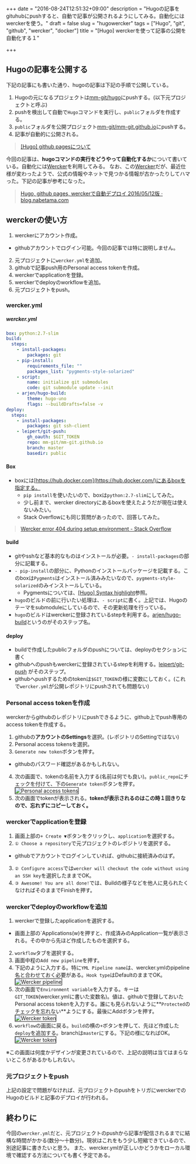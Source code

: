 +++
date = "2016-08-24T12:51:32+09:00"
description = "Hugoの記事をgituhubにpushすると、自動で記事が公開されるようにしてみる。自動化にはwerckerを使う。"
draft = false
slug = "hugowercker"
tags = ["Hugo", "git", "github", "wercker", "docker"]
title = "[Hugo] werckerを使って記事の公開を自動化する１"

+++

## Hugoの記事を公開する

下記の記事にも書いた通り、hugoの記事は下記の手順で公開している。

1. Hugoの元になるプロジェクトは[mm-git/hugo](https://github.com/mm-git/hugo)にpushする。(以下元プロジェクトと呼ぶ)
2. pushを検出して自動で`Hugo`コマンドを実行し、`public`フォルダを作成する。
3. `public`フォルダを公開プロジェクト[mm-git/mm-git.github.io](https://github.com/mm-git/mm-git.github.io)にpushする。
4. 記事が自動的に公開される。

> [[Hugo] github pagesについて](https://vode-house.jp/2016/07/26/githubpages/)

今回の記事は、**hugoコマンドの実行をどうやって自動化するか**について書いている。自動化には[Wercker](http://wercker.com/)を利用してみる。
なお、この[Wercker](http://wercker.com/)だが、最近仕様が変わったようで、公式の情報やネットで見つかる情報が古かったりしてハマった。下記の記事が参考になった。

> [Hugo, github pages, werckerで自動デプロイ 2016/05/12版 · blog.nabetama.com](https://blog.nabetama.com/post/2016-05-12-30/)

<!--more-->


## werckerの使い方

1. werckerにアカウント作成。
  - githubアカウントでログイン可能。今回の記事では特に説明しません。
2. 元プロジェクトに`wercker.yml`を追加。
3. githubで記事push用のPersonal access tokenを作成。
4. werckerでapplicationを登録。
5. werckerでdeployのworkflowを追加。
6. 元プロジェクトをpush。


### wercker.yml

##### wercker.yml
```yaml
box: python:2.7-slim
build:
  steps:
    - install-packages:
        packages: git
    - pip-install:
        requirements_file: ""
        packages_list: "pygments-style-solarized"
    - script:
        name: initialize git submodules
        code: git submodule update --init
    - arjen/hugo-build:
        theme: hugo-uno
        flags: --buildDrafts=false -v
deploy:
  steps:
    - install-packages:
        packages: git ssh-client
    - leipert/git-push:
        gh_oauth: $GIT_TOKEN
        repo: mm-git/mm-git.github.io
        branch: master
        basedir: public
```

#### Box
- boxには[https://hub.docker.com](https://hub.docker.com/)にあるboxを指定する。
  - `pip install`を使いたいので、boxは`python:2.7-slim`にしてみた。
  - 少し前まで、wercker directoryにあるboxを使えたようだが現在は使えないみたい。
  - Stack Overflowにも同じ質問があったので、回答してみた。

> [Wercker error 404 during setup environment - Stack Overflow](http://stackoverflow.com/questions/37010592/wercker-error-404-during-setup-environment/38775408#38775408)

#### build
- gitやsshなど基本的なものはインストールが必要。`- install-packages`の部分に記載する。
- `- pip-install`の部分に、Pythonのインストールパッケージを記載する。このboxは`Pygments`はインストール済みみたいなので、`pygments-style-solarized`のみインストールしている。
  - Pygmentsについては、[[Hugo] Syntax highlight](http://10.0.1.9:1313/2016/08/20/hugosyntaxhighlight/)参照。
- `hugo`のビルドの前に行いたい処理は、`- script`に書く。上記では、Hugoのテーマをsubmoduleにしているので、その更新処理を行っている。
- `hugo`のビルドはwerckerに登録されているstepを利用する。[arjen/hugo-build](https://app.wercker.com/applications/54a7744c6b3ba8733de4dcde/tab/details/)というのがそのステップ名。

#### deploy
- buildで作成したpublicフォルダのpushについては、deployのセクションに書く
- githubへのpushもwerckerに登録されているstepを利用する。[leipert/git-push](https://app.wercker.com/applications/53f202b50705e3656b000033/tab/details/) がそのステップ。
- githubへpushするためのtokenは`$GIT_TOKEN`の様に変数にしておく。(これで`wercker.yml`が公開レポジトリにpushされても問題ない)


### Personal access tokenを作成

werckerからgithubのレポジトリにpushできるように、github上でpush専用のaccess tokenを作成する。

1. githubの**アカウントのSettings**を選択。(レポジトリのSettingではない)
2. Personal access tokensを選択。
3. `Generate new token`ボタンを押す。
  - githubのパスワード確認があるかもしれない。
4. 次の画面で、tokenの名前を入力する(名前は何でも良い)。`public_repo`にチェックを付けて、下の`Generate token`ボタンを押す。
  <br><img src="https://goo.gl/1a5m50" alt="Personal access tokens" style="border:1px solid #000;">
5. 次の画面でtokenが表示される。**tokenが表示されるのはこの時１回きりなので、忘れずにコピーしておく。**

### werckerでapplicationを登録

1. 画面上部の`+ Create ▼`ボタンをクリックし、`application`を選択する。
2. `① Choose a repository`で元プロジェクトのレポジトリを選択する。
  - githubでアカウントでログインしていれば、githubに接続済みのはず。
3. `② Configure access`では`wercker will checkout the code without using an SSH key`を選択したままでOK。
4. `③ Awesome! You are all done!`では、Buildの様子などを他人に見られたくなければそのままでFinishを押す。

### werckerでdeployのworkflowを追加

1. werckerで登録したapplicationを選択する。
  - 画面上部の`Applications(w)を押すと、作成済みのApplication一覧が表示される。その中から先ほど作成したものを選択する。
2. `workflow`タブを選択する。
3. 画面中程の`Add new pipeline`を押す。
4. 下記のように入力する。特に`YML Pipeline name`は、wercker.ymlのpipeline名と合わせておく必要がある。`Hook type`はDefaultのままでOK。
  <br><img src="https://goo.gl/RZJQD4" alt="Wercker pipeline" style="border:1px solid #000;">
5. 次の画面で`Environment variable`を入力する。キーは`GIT_TOKEN`(wercker.ymlに書いた変数名)。値は、githubで登録しておいたPersonal access tokenを入力する。誰にも見られないように**`Protected`のチェックを忘れない**ようにする。最後にAddボタンを押す。
  <br><img src="https://goo.gl/Z2ZCXE" alt="Wercker token" style="border:1px solid #000;">
6. `workflow`の画面に戻る。`build`の横の`+`ボタンを押して、先ほど作成した`deploy`を追加する。branchは`master`にする。下記の様になればOK。
  <br><img src="https://goo.gl/K1eyt1" alt="Wercker token" style="border:1px solid #000;">

※この画面は何度かデザインが変更されているので、上記の説明は当てはまらないところがあるかもしれない。


### 元プロジェクトをpush

上記の設定で問題がなければ、元プロジェクトのpushをトリガにwerckerでのHugoのビルドと記事のデプロイが行われる。


## 終わりに

今回の`wercker.yml`だと、元プロジェクトのpushから記事が配信されるまでに結構な時間がかかる(数分〜十数分)。現状はこれをもう少し短縮できているので、別途記事に書きたいと思う。
また、wercker.ymlが正しいかどうかをローカル環境で確認する方法についても書く予定である。

